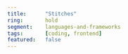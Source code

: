 ```yaml
---
title:      "Stitches"
ring:       hold
segment:    languages-and-frameworks
tags:       [coding, frontend]
featured:   false
---
```

